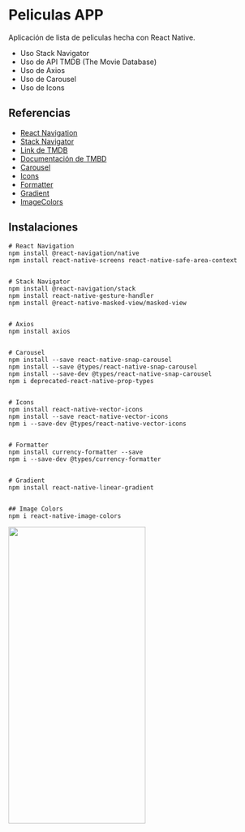 # Peliculas APP

Aplicación de lista de peliculas hecha con React Native.

* Uso Stack Navigator
* Uso de API TMDB (The Movie Database)
* Uso de Axios
* Uso de Carousel
* Uso de Icons


## Referencias 

- [React Navigation](https://reactnavigation.org/docs/getting-started)
- [Stack Navigator](https://reactnavigation.org/docs/stack-navigator/)
- [Link de TMDB](https://www.themoviedb.org/?language=es)
- [Documentación de TMBD](https://developer.themoviedb.org/docs)
- [Carousel](https://www.npmjs.com/package/react-native-snap-carousel)
- [Icons](https://www.npmjs.com/package/react-native-vector-icons)
- [Formatter](https://www.npmjs.com/package/currency-formatter)
- [Gradient](https://www.npmjs.com/package/react-native-linear-gradient)
- [ImageColors](https://www.npmjs.com/package/react-native-image-colors)


## Instalaciones

```
# React Navigation
npm install @react-navigation/native
npm install react-native-screens react-native-safe-area-context


# Stack Navigator
npm install @react-navigation/stack
npm install react-native-gesture-handler
npm install @react-native-masked-view/masked-view


# Axios
npm install axios


# Carousel
npm install --save react-native-snap-carousel 
npm install --save @types/react-native-snap-carousel
npm install --save-dev @types/react-native-snap-carousel
npm i deprecated-react-native-prop-types


# Icons
npm install react-native-vector-icons
npm install --save react-native-vector-icons
npm i --save-dev @types/react-native-vector-icons


# Formatter
npm install currency-formatter --save
npm i --save-dev @types/currency-formatter


# Gradient
npm install react-native-linear-gradient


## Image Colors
npm i react-native-image-colors
```

<img src="https://github.com/elvisseguraa/react-native-movies/assets/61357733/3bb48f2a-12cb-4ded-b723-5cd139a225af" width="270" height="585">
